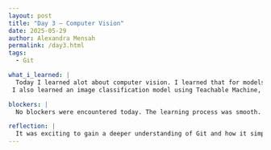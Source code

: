 ```yaml
---
layout: post
title: "Day 3 – Computer Vision"
date: 2025-05-29
author: Alexandra Mensah
permalink: /day3.html
tags: 
  - Git

what_i_learned: |
  Today I learned alot about computer vision. I learned that for models to accurately understand and interpret visual data, they require a substantial amount of data and examples. This reinforced the importance of quality datasets in training machine learning models.
 I also learned an image classification model using Teachable Machine, which provided a hands-on introduction to how computer vision models work. The process involved training a model to recognize specific images, demonstrating how visual patterns are detected and classified by machine learning systems. I participated in the Python 101 breakout room, where I learned about Python's ability to automatically convert between `int` and `float` data types during operations. I gained an understanding of type casting, a concept that involves converting one data type into another, such as from a string to an integer. These insights not only improved my Python skills but also deepened my appreciation for how programming languages handle data types efficiently.

blockers: |
  No blockers were encountered today. The learning process was smooth.

reflection: |
  It was exciting to gain a deeper understanding of Git and how it simplifies version control and collaboration. Additionally, I thoroughly enjoyed learning about image classification models using Teachable Machine. This hands-on experience highlighted the applications of machine learning in computer vision, making the day both educational and inspiring. It was really cool to see what everyone came up with with the use of AI. I’m looking forward to building on this knowledge and exploring more advanced topics in the future.
---
```



